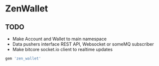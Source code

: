 # ZenWallet
<!-- ## A multiuser bitcoin BIP44[https://github.com/bitcoin/bip44] wallet  -->
## TODO

* Make Account and Wallet to main namespace
* Data pushers interface REST API, Websocket or someMQ subscriber
* Make bitcore socket.io client to realtime updates
```ruby
gem 'zen_wallet'
```
